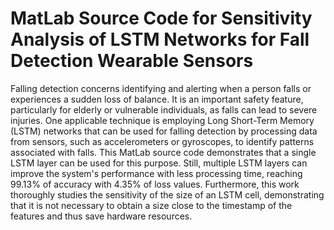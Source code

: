 # MatLab Source Code for Sensitivity Analysis of LSTM Networks for Fall Detection Wearable Sensors

Falling detection concerns identifying and alerting when a person falls or experiences a sudden loss of balance. It is an important safety feature, particularly for elderly or vulnerable individuals, as falls can lead to severe injuries. One applicable technique is employing Long Short-Term Memory (LSTM) networks that can be used for falling detection by processing data from sensors, such as accelerometers or gyroscopes, to identify patterns associated with falls. This MatLab source code demonstrates that a single LSTM layer can be used for this purpose. Still, multiple LSTM layers can improve the system's performance with less processing time, reaching 99.13\% of accuracy with 4.35\% of loss values. Furthermore, this work thoroughly studies the sensitivity of the size of an LSTM cell, demonstrating that it is not necessary to obtain a size close to the timestamp of the features and thus save hardware resources.
